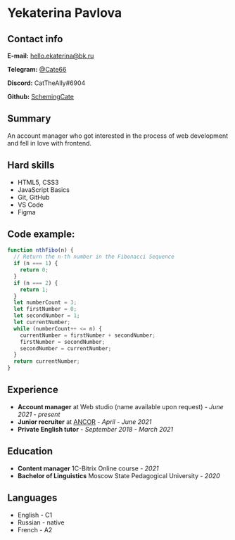 # Yekaterina Pavlova

## Contact info

**E-mail:** [hello.ekaterina@bk.ru](mailto:hello.ekaterina@bk.ru)

**Telegram:** [@Cate66](https://t.me/Cate66)

**Discord:** CatTheAlly#6904

**Github:** [SchemingCate](https://github.com/SchemingCate)

## Summary

An account manager who got interested in the process of web development and fell in love with frontend.

## Hard skills

- HTML5, CSS3
- JavaScript Basics
- Git, GitHub
- VS Code
- Figma

## Code example:

```javascript
function nthFibo(n) {
  // Return the n-th number in the Fibonacci Sequence
  if (n === 1) {
    return 0;
  }
  if (n === 2) {
    return 1;
  }
  let numberCount = 3;
  let firstNumber = 0;
  let secondNumber = 1;
  let currentNumber;
  while (numberCount++ <= n) {
    currentNumber = firstNumber + secondNumber;
    firstNumber = secondNumber;
    secondNumber = currentNumber;
  }
  return currentNumber;
}
```

## Experience

- **Account manager** at Web studio (name available upon request) - _June 2021 - present_
- **Junior recruiter** at [ANCOR](https://ancor.ru/) - _April - June 2021_
- **Private English tutor** - _September 2018 - March 2021_

## Education

- **Content manager** 1C-Bitrix Online course - _2021_
- **Bachelor of Linguistics** Moscow State Pedagogical University - _2020_

## Languages

- English - C1
- Russian - native
- French - A2
